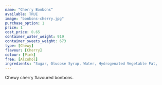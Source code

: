 ```yaml
---
name: "Cherry Bonbons"
available: TRUE
image: "bonbons-cherry.jpg"
purchase_option: 1
price: 1
cost_price: 0.65
container_water_weight: 919
container_sweets_weight: 673
type: [Chewy]
flavour: [Cherry]
colour: [Pink]
free: [Alcohol]
ingredients: "Sugar, Glucose Syrup, Water, Hydrogenated Vegetable Fat, Dextrose, Sorbitol, Citric Acid, Flavourings, Gelatine, Emulsifier: E473, Colours: E120 "
---
```

Chewy cherry flavoured bonbons.